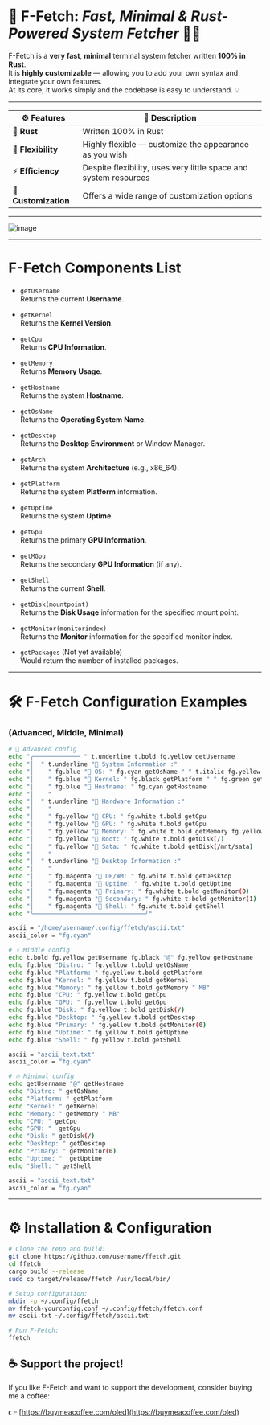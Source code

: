 # 🚀 **F-Fetch:** *Fast, Minimal & Rust-Powered System Fetcher* 🦀✨

F-Fetch is a **very fast**, **minimal** terminal system fetcher written **100% in Rust**.  
It is **highly customizable** — allowing you to add your own syntax and integrate your own features.  
At its core, it works simply and the codebase is easy to understand. 💡

---


| ⚙️ **Features**       | 📜 **Description**                                              |
|-----------------------|----------------------------------------------------------------|
| 🦀 **Rust**           | Written 100% in Rust                                            |
| 🎨 **Flexibility**    | Highly flexible — customize the appearance as you wish          |
| ⚡ **Efficiency**     | Despite flexibility, uses very little space and system resources |
| 🔧 **Customization** | Offers a wide range of customization options                    |

---

![image](https://github.com/user-attachments/assets/acc883e8-abe3-4cf8-838d-68425747939d)

---

# F-Fetch Components List

- `getUsername`  
  Returns the current **Username**.

- `getKernel`  
  Returns the **Kernel Version**.

- `getCpu`  
  Returns **CPU Information**.

- `getMemory`  
  Returns **Memory Usage**.

- `getHostname`  
  Returns the system **Hostname**.

- `getOsName`  
  Returns the **Operating System Name**.

- `getDesktop`  
  Returns the **Desktop Environment** or Window Manager.

- `getArch`  
  Returns the system **Architecture** (e.g., x86_64).

- `getPlatform`  
  Returns the system **Platform** information.

- `getUptime`  
  Returns the system **Uptime**.

- `getGpu`  
  Returns the primary **GPU Information**.

- `getMGpu`  
  Returns the secondary **GPU Information** (if any).

- `getShell`  
  Returns the current **Shell**.

- `getDisk(mountpoint)`  
  Returns the **Disk Usage** information for the specified mount point.

- `getMonitor(monitorindex)`  
  Returns the **Monitor** information for the specified monitor index.
  
- `getPackages` (Not yet available)  
  Would return the number of installed packages.


---
# 🛠️ **F-Fetch Configuration Examples**  
### (Advanced, Middle, Minimal)

```bash
# 🌟 Advanced config
echo "╭───────────── " t.underline t.bold fg.yellow getUsername
echo "│  " t.underline " System Information :"
echo "│    " fg.blue " OS: " fg.cyan getOsName " " t.italic fg.yellow t.bold getArch
echo "│    " fg.blue " Kernel: " fg.black getPlatform " " fg.green getKernel
echo "│    " fg.blue " Hostname: " fg.cyan getHostname
echo "│    "
echo "│  " t.underline "󰋊 Hardware Information :"
echo "│    "
echo "│    " fg.yellow " CPU: " fg.white t.bold getCpu
echo "│    " fg.yellow "󰍹 GPU: " fg.white t.bold getGpu
echo "│    " fg.yellow " Memory: " fg.white t.bold getMemory fg.yellow " MB"
echo "│    " fg.yellow " Root: " fg.white t.bold getDisk(/)
echo "│    " fg.yellow " Sata: " fg.white t.bold getDisk(/mnt/sata)
echo "│    "
echo "│  " t.underline " Desktop Information :"
echo "│    "
echo "│    " fg.magenta "󰪫 DE/WM: " fg.white t.bold getDesktop
echo "│    " fg.magenta " Uptime: " fg.white t.bold getUptime
echo "│    " fg.magenta "󰧨 Primary: " fg.white t.bold getMonitor(0)
echo "│    " fg.magenta "󱡶 Secondary: " fg.white t.bold getMonitor(1)
echo "│    " fg.magenta " Shell: " fg.white t.bold getShell
echo "╰───────────────────────────────╯"

ascii = "/home/username/.config/ffetch/ascii.txt"
ascii_color = "fg.cyan"
```

```bash
# ⚡ Middle config
echo t.bold fg.yellow getUsername fg.black "@" fg.yellow getHostname
echo fg.blue "Distro: " fg.yellow t.bold getOsName
echo fg.blue "Platform: " fg.yellow t.bold getPlatform
echo fg.blue "Kernel: " fg.yellow t.bold getKernel
echo fg.blue "Memory: " fg.yellow t.bold getMemory " MB"
echo fg.blue "CPU: " fg.yellow t.bold getCpu
echo fg.blue "GPU: " fg.yellow t.bold getGpu
echo fg.blue "Disk: " fg.yellow t.bold getDisk(/)
echo fg.blue "Desktop: " fg.yellow t.bold getDesktop
echo fg.blue "Primary: " fg.yellow t.bold getMonitor(0)
echo fg.blue "Uptime: " fg.yellow t.bold getUptime
echo fg.blue "Shell: " fg.yellow t.bold getShell

ascii = "ascii_text.txt"
ascii_color = "fg.cyan"
```

```bash
# 🔥 Minimal config
echo getUsername "@" getHostname
echo "Distro: " getOsName
echo "Platform: " getPlatform
echo "Kernel: " getKernel
echo "Memory: " getMemory " MB"
echo "CPU: " getCpu
echo "GPU: "  getGpu
echo "Disk: " getDisk(/)
echo "Desktop: " getDesktop
echo "Primary: " getMonitor(0)
echo "Uptime: "  getUptime
echo "Shell: " getShell

ascii = "ascii_text.txt"
ascii_color = "fg.cyan"
```
---
# ⚙️ **Installation & Configuration**

```bash
# Clone the repo and build:
git clone https://github.com/username/ffetch.git
cd ffetch
cargo build --release
sudo cp target/release/ffetch /usr/local/bin/

# Setup configuration:
mkdir -p ~/.config/ffetch
mv ffetch-yourconfig.conf ~/.config/ffetch/ffetch.conf
mv ascii.txt ~/.config/ffetch/ascii.txt

# Run F-Fetch:
ffetch
```

## ☕ Support the project!  
If you like F-Fetch and want to support the development, consider buying me a coffee:

👉 [https://buymeacoffee.com/oled](https://buymeacoffee.com/oled)
